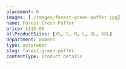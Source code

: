```yaml
---
placement: 6
images: [./images/forest-green-puffer.jpg]
name: Forest Green Puffer
price: $115.00
allProductSizes: [XS, S, M, L, XL, XXL]
department: womens
type: outerwear
slug: forest-green-puffer
contentType: product details
---
```

